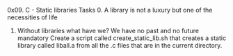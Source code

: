 0x09. C - Static libraries
Tasks
0. A library is not a luxury but one of the necessities of life
1. Without libraries what have we? We have no past and no future
mandatory
Create a script called create_static_lib.sh that creates a static library called liball.a from all the .c files that are in the current directory.
